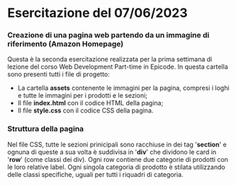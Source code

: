 # Esercitazione del 07/06/2023
### Creazione di una pagina web partendo da un immagine di riferimento (Amazon Homepage)
Questa è la seconda esercitazione realizzata per la prima settimana di lezione del corso Web Development Part-time in Epicode. In questa cartella sono presenti tutti i file di progetto:
* La cartella **assets** contenente le immagini per la pagina, compresi i loghi e tutte le immagini per i prodotti e le sezioni;
* Il file **index.html** con il codice HTML della pagina;
* Il file **style.css** con il codice CSS della pagina.
### Struttura della pagina
Nel file CSS, tutte le sezioni prinicipali sono racchiuse in dei tag '**section**' e ognuna di queste a sua volta è suddivisa in '**div**' che dividono le card in '**row**' (come classi dei div).
Ogni row contiene due categorie di prodotti con le loro relative label. Ogni singola categoria di prodotto è stilata utilizzando delle classi specifiche, uguali per tutti i riquadri di categoria.